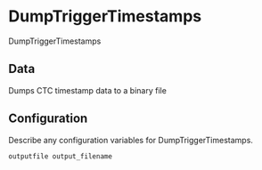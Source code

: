 # DumpTriggerTimestamps

DumpTriggerTimestamps

## Data

Dumps CTC timestamp data to a binary file

## Configuration

Describe any configuration variables for DumpTriggerTimestamps.

```
outputfile output_filename
```
